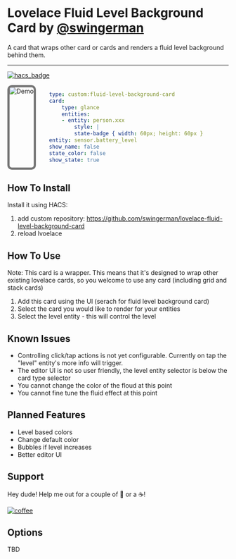 # Lovelace Fluid Level Background Card by [@swingerman](https://www.github.com/swingerman)

A card that wraps other card or cards and renders a fluid level background behind them.

---

[![hacs_badge](https://img.shields.io/badge/HACS-Custom-41BDF5.svg?style=for-the-badge)](https://github.com/swingerman/lovelace-fluid-level-background-card)

<div style="display: flex; margin-bottom: 20px;">

<img style="margin-right: 30px; border: 5px solid #767676;border-radius: 10px;box-sizing: border-box;" src="https://github.com/swingerman/lovelace-fluid-level-background-card/blob/master/docs/assets/fluid-person-card.gif?raw=true" alt="Demo">

<div >

```yaml
type: custom:fluid-level-background-card
card:
    type: glance
    entities:
    - entity: person.xxx
        style: |
        state-badge { width: 60px; height: 60px }
entity: sensor.battery_level
show_name: false
state_color: false
show_state: true
```

</div>
</div>

## How To Install

Install it using HACS:

1. add custom repository: https://github.com/swingerman/lovelace-fluid-level-background-card
2. reload lvoelace

## How To Use

Note: This card is a wrapper. This means that it's designed to wrap other existing lovelace cards, so you welcome to use any card (including grid and stack cards)

1. Add this card using the UI (serach for fluid level background card)
2. Select the card you would like to render for your entities
3. Select the level entity - this will control the level

## Known Issues

- Controlling click/tap actions is not yet configurable. Currently on tap the "level" entity's more info will trigger.
- The editor UI is not so user friendly, the level entity selector is below the card type selector
- You cannot change the color of the floud at this point
- You cannot fine tune the fluid effect at this point

## Planned Features

- Level based colors
- Change default color
- Bubbles if level increases
- Better editor UI

## Support

Hey dude! Help me out for a couple of :beers: or a :coffee:!

[![coffee](https://www.buymeacoffee.com/assets/img/custom_images/black_img.png)](https://www.buymeacoffee.com/swingerman)

## Options

TBD
